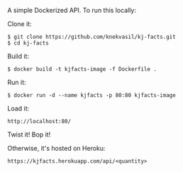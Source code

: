 A simple Dockerized API. To run this locally:

Clone it:
```
$ git clone https://github.com/knekvasil/kj-facts.git
$ cd kj-facts
``` 

Build it:
```
$ docker build -t kjfacts-image -f Dockerfile .
```

Run it:
```
$ docker run -d --name kjfacts -p 80:80 kjfacts-image
```

Load it:
```
http://localhost:80/
```

Twist it!
Bop it!

Otherwise, it's hosted on Heroku:
```
https://kjfacts.herokuapp.com/api/<quantity>
```

